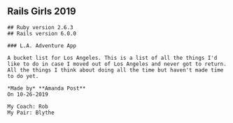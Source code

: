 ## Rails Girls 2019 
    
    ## Ruby version 2.6.3
    ## Rails version 6.0.0

    ### L.A. Adventure App
    
    A bucket list for Los Angeles. This is a list of all the things I'd like to do in case I moved out of Los Angeles and never got to return. All the things I think about doing all the time but haven't made time to do yet.
    
    *Made by* **Amanda Post**  
    On 10-26-2019 
    
    My Coach: Rob
    My Pair: Blythe
